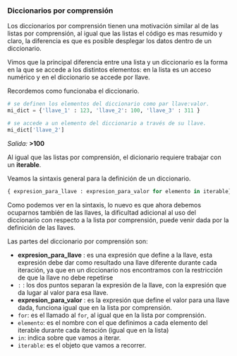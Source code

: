 ### Diccionarios por comprensión

Los diccionarios por comprensión tienen una motivación similar al de las listas por comprensión, al igual que las listas el código es mas resumido y claro, la diferencia es que es posible desplegar los datos dentro de un diccionario.

Vimos que la principal diferencia entre una lista y un diccionario es la forma en la que se accede a los distintos elementos: en la lista es un acceso numérico y en el diccionario se accede por llave.

Recordemos como funcionaba el diccionario.

``` python
# se definen los elementos del diccionario como par llave:valor.
mi_dict = {'llave_1' : 123, 'llave_2': 100, 'llave_3' : 311 }

# se accede a un elemento del diccionario a través de su llave.
mi_dict['llave_2']
```
 _Salida:_
**>100**


Al igual que las listas por comprensión, el dicionario requiere trabajar con un **iterable**.

Veamos la sintaxis general para la definición de un diccionario.

``` python
{ expresion_para_llave : expresion_para_valor for elemento in iterable}
```
Como podemos ver en la sintaxis, lo nuevo es que ahora debemos ocuparnos también de las llaves, la dificultad adicional al uso del diccionario con respecto a la lista por comprensión, puede venir dada por la definición de las llaves.

Las partes del diccionario por comprensión son:

  * **expresion_para_llave** : es una expresión que define a la llave, esta expresión debe dar como resultado una llave diferente durante cada iteración, ya que en un diccionario nos encontramos con la restricción de que la llave no debe repetirse
  * `:` : los dos puntos separan la expresión de la llave, con la expresión que da lugar al valor para esa llave.
  * **expresion_para_valor** : es la expresión que define el valor para una llave dada, funciona igual que en la lista por comprensión.
  * `for`: es el llamado al `for`, al igual que en la lista por comprensión.
  * `elemento`: es el nombre con el que definimos a cada elemento del iterable durante cada iteración (igual que en la lista)
  * `in`: indica sobre que vamos a iterar.
  * `iterable`: es el objeto que vamos a recorrer.